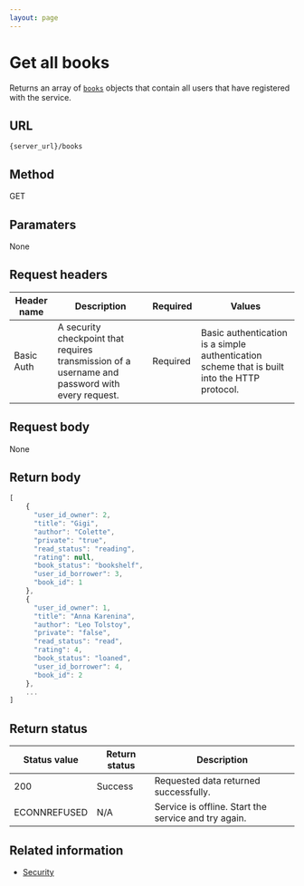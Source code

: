 ```yaml
---
layout: page
---
```


# Get all books

Returns an array of [`books`](books.md) objects that contain all users that have registered with the service.

## URL

```shell
{server_url}/books
```

## Method

GET

## Paramaters

None

## Request headers

| Header name | Description | Required | Values |
| -------------- | ------ | ------------ |------------ |
| Basic Auth | A security checkpoint that requires transmission of a username and password with every request. | Required | Basic authentication is a simple authentication scheme that is built into the HTTP protocol. |

## Request body

None


## Return body

```js
[   
    {
      "user_id_owner": 2,
      "title": "Gigi",
      "author": "Colette",
      "private": "true",
      "read_status": "reading",
      "rating": null,
      "book_status": "bookshelf",
      "user_id_borrower": 3,
      "book_id": 1
    },
    {
      "user_id_owner": 1,
      "title": "Anna Karenina",
      "author": "Leo Tolstoy",
      "private": "false",
      "read_status": "read",
      "rating": 4,
      "book_status": "loaned",
      "user_id_borrower": 4,
      "book_id": 2
    },
    ...
]
```

## Return status

| Status value | Return status | Description |
| ------------- | ----------- | ----------- |
| 200 | Success | Requested data returned successfully. |
| ECONNREFUSED | N/A | Service is offline. Start the service and try again. |

## Related information

* [Security](quickstart.md#security)